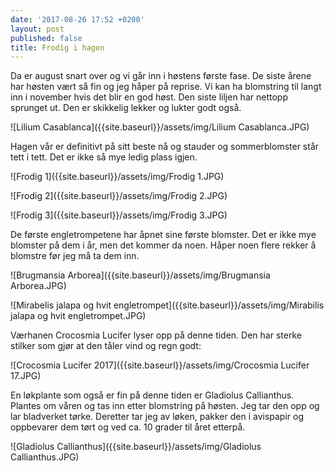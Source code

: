 ```yaml
---
date: '2017-08-26 17:52 +0200'
layout: post
published: false
title: Frodig i hagen
---
```


Da er august snart over og vi går inn i høstens første fase. De siste årene har høsten vært så fin og jeg håper på reprise. Vi kan ha blomstring til langt inn i november hvis det blir en god høst. Den siste liljen har nettopp sprunget ut. Den er skikkelig lekker og lukter godt også.

![Lilium Casablanca]({{site.baseurl}}/assets/img/Lilium Casablanca.JPG)

Hagen vår er definitivt på sitt beste nå og stauder og sommerblomster står tett i tett. Det er ikke så mye ledig plass igjen. 

![Frodig 1]({{site.baseurl}}/assets/img/Frodig 1.JPG)

<!--more-->

![Frodig 2]({{site.baseurl}}/assets/img/Frodig 2.JPG)

![Frodig 3]({{site.baseurl}}/assets/img/Frodig 3.JPG)

De første engletrompetene har åpnet sine første blomster. Det er ikke mye blomster på dem i år, men det kommer da noen. Håper noen flere rekker å blomstre før jeg må ta dem inn.

![Brugmansia Arborea]({{site.baseurl}}/assets/img/Brugmansia Arborea.JPG)

![Mirabelis jalapa og hvit engletrompet]({{site.baseurl}}/assets/img/Mirabilis jalapa og hvit engletrompet.JPG)

Værhanen Crocosmia Lucifer lyser opp på denne tiden. Den har sterke stilker som gjør at den tåler vind og regn godt:

![Crocosmia Lucifer 2017]({{site.baseurl}}/assets/img/Crocosmia Lucifer 17.JPG)

En løkplante som også er fin på denne tiden er Gladiolus Callianthus. Plantes om våren og tas inn etter blomstring på høsten. Jeg tar den opp og lar bladverket tørke. Deretter tar jeg av løken, pakker den i avispapir og oppbevarer dem tørt og ved ca. 10 grader til året etterpå.

![Gladiolus Callianthus]({{site.baseurl}}/assets/img/Gladiolus Callianthus.JPG)



